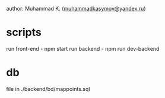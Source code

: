 author: Muhammad K. (muhammadkasymov@yandex.ru)

# scripts
run front-end - npm start
run backend - npm run dev-backend

# db
file in ./backend/bd/mappoints.sql
